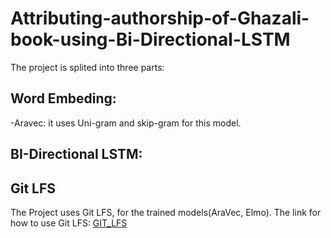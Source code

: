 # Attributing-authorship-of-Ghazali-book-using-Bi-Directional-LSTM
The project is splited into three parts:


## Word Embeding:
-Aravec:
  it uses Uni-gram and skip-gram for this model.

## BI-Directional LSTM:


## Git LFS
The Project uses Git LFS, for the trained models(AraVec, Elmo).
The link for how to use Git LFS:
[GIT_LFS](https://github.com/git-lfs/git-lfs/blob/main/docs/man/git-lfs-migrate.1.ronn?utm_source=gitlfs_site&utm_medium=doc_man_migrate_link&utm_campaign=gitlfs)
